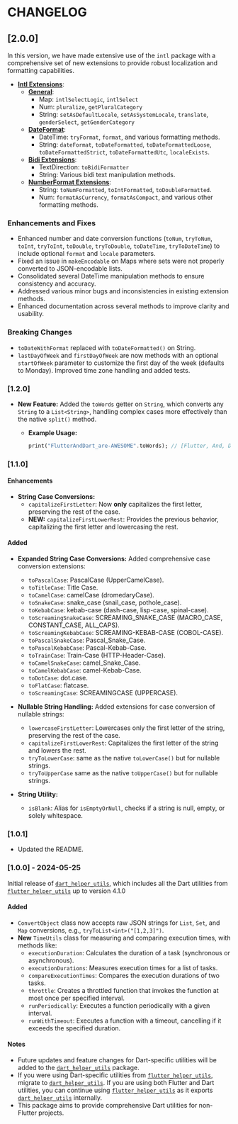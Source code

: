 # CHANGELOG

## [2.0.0]
In this version, we have made extensive use of the `intl` package with a comprehensive set of new extensions to provide robust localization and formatting capabilities.
- **[Intl Extensions](https://pub.dev/packages/dart_helper_utils#extensions-for-intl)**:
  - **[General](https://pub.dev/packages/dart_helper_utils#general)**:
    - Map: `intlSelectLogic`, `intlSelect`
    - Num: `pluralize`, `getPluralCategory`
    - String: `setAsDefaultLocale`, `setAsSystemLocale`, `translate`, `genderSelect`, `getGenderCategory`
  - **[DateFormat](https://pub.dev/packages/dart_helper_utils#dateformat)**:
    - DateTime: `tryFormat`, `format`, and various formatting methods.
    - String: `dateFormat`, `toDateFormatted`, `toDateFormattedLoose`, `toDateFormattedStrict`, `toDateFormattedUtc`, `localeExists`.
  - **[Bidi Extensions](https://pub.dev/packages/dart_helper_utils#bidi)**:
    - TextDirection: `toBidiFormatter`
    - String: Various bidi text manipulation methods.
  - **[NumberFormat Extensions](https://pub.dev/packages/dart_helper_utils#numberformat)**:
    - String: `toNumFormatted`, `toIntFormatted`, `toDoubleFormatted`.
    - Num: `formatAsCurrency`, `formatAsCompact`, and various other formatting methods.

### Enhancements and Fixes
- Enhanced number and date conversion functions (`toNum`, `tryToNum`, `toInt`, `tryToInt`, `toDouble`, `tryToDouble`, `toDateTime`, `tryToDateTime`) to include optional `format` and `locale` parameters.
- Fixed an issue in `makeEncodable` on Maps where sets were not properly converted to JSON-encodable lists.
- Consolidated several DateTime manipulation methods to ensure consistency and accuracy.
- Addressed various minor bugs and inconsistencies in existing extension methods.
- Enhanced documentation across several methods to improve clarity and usability.

### Breaking Changes
- `toDateWithFormat` replaced with `toDateFormatted()` on String.
- `lastDayOfWeek` and `firstDayOfWeek` are now methods with an optional `startOfWeek` parameter to customize the first day of the week (defaults to Monday). Improved time zone handling and added tests.

### [1.2.0]

- **New Feature:** Added the `toWords` getter on `String`, which converts any `String` to a `List<String>`, handling complex cases more effectively than the native `split()` method.
  
  - **Example Usage:**
    
    ```dart
    print("FlutterAndDart_are-AWESOME".toWords); // [Flutter, And, Dart, are, AWESOME]
    ```

### [1.1.0]

#### Enhancements
- **String Case Conversions:**
  - `capitalizeFirstLetter`: Now **only** capitalizes the first letter, preserving the rest of the case.
  - **NEW:** `capitalizeFirstLowerRest`: Provides the previous behavior, capitalizing the first letter and lowercasing the rest.

#### Added
- **Expanded String Case Conversions:** Added comprehensive case conversion extensions:
  - `toPascalCase`: PascalCase (UpperCamelCase).
  - `toTitleCase`: Title Case.
  - `toCamelCase`: camelCase (dromedaryCase).
  - `toSnakeCase`: snake_case (snail_case, pothole_case).
  - `toKebabCase`: kebab-case (dash-case, lisp-case, spinal-case).
  - `toScreamingSnakeCase`: SCREAMING_SNAKE_CASE (MACRO_CASE, CONSTANT_CASE, ALL_CAPS).
  - `toScreamingKebabCase`: SCREAMING-KEBAB-CASE (COBOL-CASE).
  - `toPascalSnakeCase`: Pascal_Snake_Case.
  - `toPascalKebabCase`: Pascal-Kebab-Case.
  - `toTrainCase`: Train-Case (HTTP-Header-Case).
  - `toCamelSnakeCase`: camel_Snake_Case.
  - `toCamelKebabCase`: camel-Kebab-Case.
  - `toDotCase`: dot.case.
  - `toFlatCase`: flatcase.
  - `toScreamingCase`: SCREAMINGCASE (UPPERCASE).

- **Nullable String Handling:** Added extensions for case conversion of nullable strings:
  - `lowercaseFirstLetter`: Lowercases only the first letter of the string, preserving the rest of the case.
  - `capitalizeFirstLowerRest`: Capitalizes the first letter of the string and lowers the rest.
  - `tryToLowerCase`: same as the native `toLowerCase()` but for nullable strings.
  - `tryToUpperCase` same as the native `toUpperCase()` but for nullable strings.

- **String Utility:**
  - `isBlank`: Alias for `isEmptyOrNull`, checks if a string is null, empty, or solely whitespace.

### [1.0.1]

- Updated the README.

### [1.0.0] - 2024-05-25

Initial release of [`dart_helper_utils`](https://pub.dev/packages/dart_helper_utils), which includes all the Dart utilities from [`flutter_helper_utils`](https://pub.dev/packages/flutter_helper_utils) up to version
4.1.0

#### Added

- `ConvertObject` class now accepts raw JSON strings for `List`, `Set`, and `Map` conversions, e.g., `tryToList<int>("[1,2,3]")`.
- **New** `TimeUtils` class for measuring and comparing execution times, with methods like:
    - `executionDuration`: Calculates the duration of a task (synchronous or asynchronous).
    - `executionDurations`: Measures execution times for a list of tasks.
    - `compareExecutionTimes`: Compares the execution durations of two tasks.
    - `throttle`: Creates a throttled function that invokes the function at most once per specified interval.
    - `runPeriodically`: Executes a function periodically with a given interval.
    - `runWithTimeout`: Executes a function with a timeout, cancelling if it exceeds the specified duration.

#### Notes

- Future updates and feature changes for Dart-specific utilities will be added to the [`dart_helper_utils`](https://pub.dev/packages/dart_helper_utils) package.
- If you were using Dart-specific utilities from [`flutter_helper_utils`](https://pub.dev/packages/flutter_helper_utils), migrate to [`dart_helper_utils`](https://pub.dev/packages/dart_helper_utils). If you are
  using both Flutter and Dart utilities, you can continue using [`flutter_helper_utils`](https://pub.dev/packages/flutter_helper_utils) as it exports [`dart_helper_utils`](https://pub.dev/packages/dart_helper_utils)
  internally.
- This package aims to provide comprehensive Dart utilities for non-Flutter projects.
